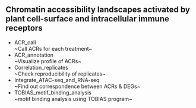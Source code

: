 ## Chromatin accessibility landscapes activated by plant cell-surface and intracellular immune receptors

* ACR_call<br>
	~Call ACRs for each treatment~
* ACR_annotation<br>
	~Visualize profile of ACRs~
* Correlation_replicates<br>
	~Check reproducibility of replicates~
* Integrate_ATAC-seq_and_RNA-seq<br>
	~Find out correspondence between ACRs & DEGs~
* TOBIAS_motif_binding_analysis<br>
	~motif binding analysis using TOBIAS program~
	